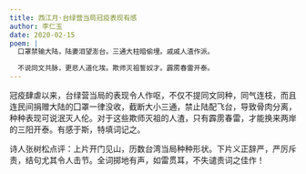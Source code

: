 ```yaml
---
title: 西江月·台绿营当局冠疫表现有感
author: 李仁玉
date: 2020-02-15
poem: |
  口罩禁输大陆，陆妻泪望澎台。三通大柱暗偷埋。戚戚人渣作派。

  不说同文共脉，更悲人道化埃。欺师灭祖誓奴才。霹雳春雷开泰。
---
```


冠疫肆虐以来，台绿营当局的表现令人作呕，不仅不提同文同种，同气连枝，而且连民间捐赠大陆的囗罩一律没收，截断大小三通，禁止陆配飞台，导致骨肉分离，种种表现可说泯灭人伦。对于这些欺师灭祖的人渣，只有霹雳春雷，才能换来两岸的三阳开泰。有感于斯，特填词记之。

诗人张树松点评：上片开门见山，历数台湾当局种种形状。下片义正辞严，严厉斥责，结句尤其令人击节。全词掷地有声，如雷贯耳，不失谴责词之佳作！

